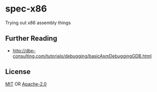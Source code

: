 # spec-x86
Trying out x86 assembly things

## Further Reading
- http://dbp-consulting.com/tutorials/debugging/basicAsmDebuggingGDB.html

## License
[MIT](./LICENSE-MIT) OR [Apache-2.0](./LICENSE-APACHE)
